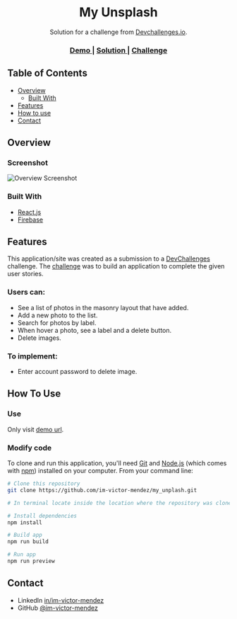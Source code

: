 <h1 align="center">My Unsplash</h1>

<div align="center">
   Solution for a challenge from  <a href="http://devchallenges.io" target="_blank">Devchallenges.io</a>.
</div>

<div align="center">
  <h3>
    <a href="https://im-victor-mendez-my-unplash.netlify.app/">
      Demo
    </a>
    <span> | </span>
    <a href="https://github.com/im-victor-mendez/my_unplash">
      Solution
    </a>
    <span> | </span>
    <a href="https://devchallenges.io/challenges/rYyhwJAxMfES5jNQ9YsP">
      Challenge
    </a>
  </h3>
</div>

## Table of Contents

- [Overview](#overview)
  - [Built With](#built-with)
- [Features](#features)
- [How to use](#how-to-use)
- [Contact](#contact)

## Overview

### Screenshot
![Overview Screenshot](./Overview/Overview.png)

<!-- ### Video
![Overview Video](./Overview/Overview.mp4) -->

### Built With

- [React.js](https://reactjs.org/)
- [Firebase](https://firebase.google.com/)

## Features

This application/site was created as a submission to a [DevChallenges](https://devchallenges.io/challenges) challenge. The [challenge](https://devchallenges.io/challenges/rYyhwJAxMfES5jNQ9YsP) was to build an application to complete the given user stories.

### Users can:
- See a list of photos in the masonry layout that have added.
- Add a new photo to the list.
- Search for photos by label.
- When hover a photo, see a label and a delete button.
- Delete images.

### To implement:
- Enter account password to delete image.

## How To Use

### Use

Only visit [demo url](https://im-victor-mendez-my-unplash.netlify.app/).

### Modify code

To clone and run this application, you'll need [Git](https://git-scm.com) and [Node.js](https://nodejs.org/en/download/) (which comes with [npm](http://npmjs.com)) installed on your computer. From your command line:

```bash
# Clone this repository
git clone https://github.com/im-victor-mendez/my_unplash.git

# In terminal locate inside the location where the repository was cloned

# Install dependencies
npm install

# Build app
npm run build

# Run app
npm run preview
```

## Contact

- LinkedIn [in/im-victor-mendez](https://www.linkedin.com/in/im-victor-mendez/)
- GitHub [@im-victor-mendez](https://github.com/im-victor-mendez)
